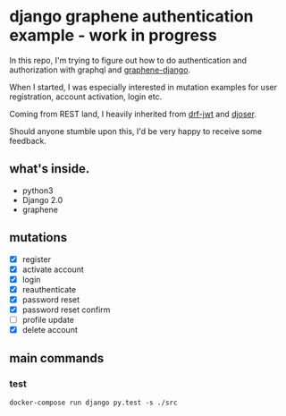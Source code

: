 # django graphene authentication example - work in progress

In this repo, I'm trying to figure out how to do authentication and authorization with graphql and [graphene-django](https://github.com/graphql-python/graphene-django).

When I started, I was especially interested in mutation examples for user registration, account activation, login etc.

Coming from REST land, I heavily inherited from [drf-jwt](https://github.com/GetBlimp/django-rest-framework-jwt) and [djoser](https://github.com/sunscrapers/djoser).

Should anyone stumble upon this, I'd be very happy to receive some feedback.


## what's inside.
* python3
* Django 2.0
* graphene

## mutations
- [x] register
- [x] activate account
- [x] login
- [x] reauthenticate
- [x] password reset
- [x] password reset confirm
- [ ] profile update
- [x] delete account

## main commands

### test
`docker-compose run django py.test -s ./src`

